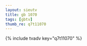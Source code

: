 ```yaml
--- 
layout: sieutv
title: gb 1070
tags: [gbtv]
thumb_re: q7t11070
---
```

{% include tvadv key="q7t11070" %} 
